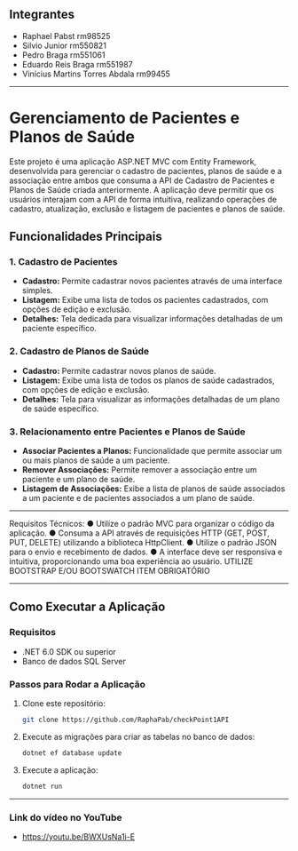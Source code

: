 ## Integrantes
- Raphael Pabst rm98525
- Silvio Junior rm550821
- Pedro Braga rm551061
- Eduardo Reis Braga rm551987
- Vinícius Martins Torres Abdala rm99455

---

# Gerenciamento de Pacientes e Planos de Saúde

Este projeto é uma aplicação ASP.NET MVC com Entity Framework, desenvolvida para gerenciar o cadastro de pacientes, planos de saúde e a associação entre ambos que consuma a API de Cadastro de Pacientes e Planos de Saúde criada anteriormente. A aplicação deve permitir que os usuários interajam com a API de forma intuitiva, realizando operações de cadastro, atualização, exclusão e listagem de pacientes e planos de saúde.

## Funcionalidades Principais

### 1. Cadastro de Pacientes
- **Cadastro:** Permite cadastrar novos pacientes através de uma interface simples.
- **Listagem:** Exibe uma lista de todos os pacientes cadastrados, com opções de edição e exclusão.
- **Detalhes:** Tela dedicada para visualizar informações detalhadas de um paciente específico.

### 2. Cadastro de Planos de Saúde
- **Cadastro:** Permite cadastrar novos planos de saúde.
- **Listagem:** Exibe uma lista de todos os planos de saúde cadastrados, com opções de edição e exclusão.
- **Detalhes:** Tela para visualizar as informações detalhadas de um plano de saúde específico.

### 3. Relacionamento entre Pacientes e Planos de Saúde
- **Associar Pacientes a Planos:** Funcionalidade que permite associar um ou mais planos de saúde a um paciente.
- **Remover Associações:** Permite remover a associação entre um paciente e um plano de saúde.
- **Listagem de Associações:** Exibe a lista de planos de saúde associados a um paciente e de pacientes associados a um plano de saúde.

---

Requisitos Técnicos:
 ● Utilize o padrão MVC para organizar o código da aplicação.
 ● Consuma a API através de requisições HTTP (GET, POST, PUT, DELETE)
 utilizando a biblioteca HttpClient.
 ● Utilize o padrão JSON para o envio e recebimento de dados.
 ● A interface deve ser responsiva e intuitiva, proporcionando uma boa
 experiência ao usuário. UTILIZE BOOTSTRAP E/OU BOOTSWATCH
ITEM OBRIGATÓRIO

---

## Como Executar a Aplicação

### Requisitos
- .NET 6.0 SDK ou superior
- Banco de dados SQL Server

### Passos para Rodar a Aplicação
1. Clone este repositório:
   ```bash
   git clone https://github.com/RaphaPab/checkPoint1API

2. Execute as migrações para criar as tabelas no banco de dados:
   ```bash
   dotnet ef database update

3. Execute a aplicação:
   ```bash
   dotnet run

---
### Link do vídeo no YouTube

- https://youtu.be/BWXUsNa1i-E







   
